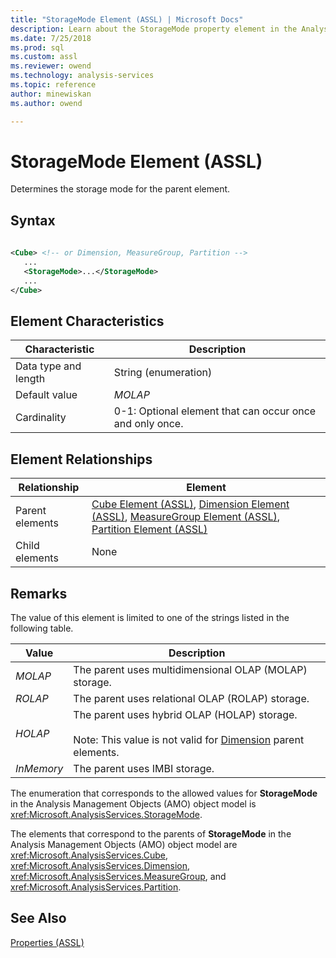 ```yaml
---
title: "StorageMode Element (ASSL) | Microsoft Docs"
description: Learn about the StorageMode property element in the Analysis Services Scripting Language (ASSL) schema.
ms.date: 7/25/2018
ms.prod: sql
ms.custom: assl
ms.reviewer: owend
ms.technology: analysis-services
ms.topic: reference
author: minewiskan
ms.author: owend

---
```

# StorageMode Element (ASSL)

  Determines the storage mode for the parent element.  
  
## Syntax  
  
```xml  
  
<Cube> <!-- or Dimension, MeasureGroup, Partition -->  
   ...  
   <StorageMode>...</StorageMode>  
   ...  
</Cube>  
```  
  
## Element Characteristics  
  
|Characteristic|Description|  
|--------------------|-----------------|  
|Data type and length|String (enumeration)|  
|Default value|*MOLAP*|  
|Cardinality|0-1: Optional element that can occur once and only once.|  
  
## Element Relationships  
  
|Relationship|Element|  
|------------------|-------------|  
|Parent elements|[Cube Element &#40;ASSL&#41;](../objects/cube-element-assl.md), [Dimension Element &#40;ASSL&#41;](../objects/dimension-element-assl.md), [MeasureGroup Element &#40;ASSL&#41;](../objects/measuregroup-element-assl.md), [Partition Element &#40;ASSL&#41;](../objects/partition-element-assl.md)|  
|Child elements|None|  
  
## Remarks  
 The value of this element is limited to one of the strings listed in the following table.  
  
|Value|Description|  
|-----------|-----------------|  
|*MOLAP*|The parent uses multidimensional OLAP (MOLAP) storage.|  
|*ROLAP*|The parent uses relational OLAP (ROLAP) storage.|  
|*HOLAP*|The parent uses hybrid OLAP (HOLAP) storage.<br /><br /> Note: This value is not valid for [Dimension](../objects/dimension-element-assl.md) parent elements.|  
|*InMemory*|The parent uses IMBI storage.|  
  
 The enumeration that corresponds to the allowed values for **StorageMode** in the Analysis Management Objects (AMO) object model is <xref:Microsoft.AnalysisServices.StorageMode>.  
  
 The elements that correspond to the parents of **StorageMode** in the Analysis Management Objects (AMO) object model are <xref:Microsoft.AnalysisServices.Cube>, <xref:Microsoft.AnalysisServices.Dimension>, <xref:Microsoft.AnalysisServices.MeasureGroup>, and <xref:Microsoft.AnalysisServices.Partition>.  
  
## See Also  
 [Properties &#40;ASSL&#41;](properties-assl.md)  
  
  
